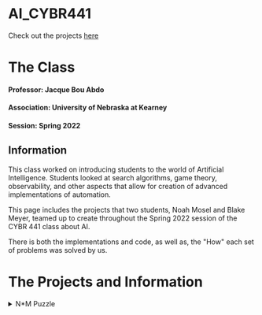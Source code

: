 # AI_CYBR441
Check out the projects [here](https://kingallice.github.io/AI_CYBR441/)

# The Class
#### Professor: Jacque Bou Abdo
#### Association: University of Nebraska at Kearney
#### Session: Spring 2022
## Information
This class worked on introducing students to the world of Artificial Intelligence. Students looked at search algorithms, game theory, observability, and other aspects that allow for creation of advanced implementations of automation.

This page includes the projects that two students, Noah Mosel and Blake Meyer, teamed up to create throughout the Spring 2022 session of the CYBR 441 class about AI.

There is both the implementations and code, as well as, the "How" each set of problems was solved by us.

# The Projects and Information
<details>
  <summary>N*M Puzzle</summary>
  <p>
    
## Concept
The N*M Puzzle is a puzzle that the goal is to get the tiles to a desired pattern. This may seem simple, but the order of the tiles changes what is possible. This is because the tiles can only slide into the open space. So, looking at the open space, one can either go up, down, left, or right. Our version creates a puzzle that has a max size of 25x25, however, this is rare and size in practice stays much closer to the range 15.

## Solvability
The solvability of the puzzle can be determined by looking at parity. If one were to move the open space to the bottom corner, they can intiate a sequence of swaps. You start from the first place swapping the tile that should be in the selected place and the tile that are currently within that space. One would continue doing this until the puzzle is solved. After that you check the number of swaps that occurred, and if that number would happen to be odd, then the puzzle is able to  go to the desired goal state. Otherwise a piece would need to be swapped to allow for the player to achieve the desired goal.
    
## Algorithm
The algorithm to solve the puzzle works by first solving the lines, and its remaining corner, until only two lines remain. Then it solves those lines to simplify the puzzle down to a 2x3 puzzle. This is then solved using a brute force method.
    <details><summary>In Depth</summary>
### Row[0] -> Row[LastRow-2]
#### Line
The lines are solved by first moving the open space next to the desired piece to place in its correct position. From here we rotate so that the piece moves up and move nearby again. This occurs until the piece is located within the row below its correct row . Next, the piece is rotated so that it moves horizontally until the piece is placed in the correct column. From here a rotation occurs that places the piece in the correct location.
#### Remaining Line Corners
The remaining corners within each line are solved by first placing the open space below the second to last index in the row. Then a rotation occurs placing this tile in the corner. Next is to find the tile which is to go in the corner. We move the open space so that it is within the column to the left of the tile. We then move down until rows are matching. From here we move to the right of tile and implement {Down, Right, Right, Up, Left} until the tile reaches the far-most right column. From here we rotate so that the tile is within the row above the open space, and move the open space below this tile. Then we can implement {Left, Up, Up, Right, Down} until the tile is within the corner. Doing this places both of the tiles at the end of each row into the correct places, as the move is essentially a rotate of {Up, Right, Down, Left}. As this rotate is the final part of placing these tiles when tile[n-1] of the row is located above tile[n] of the row.

These methods are repeated until only two rows remain unsolved.
### Last Two Rows
#### Simplifying
Simplifying the last two rows requires solving the columns until 3 columns remain. This will leave one with a 2x3 puzzle which can then be solved.
      
The algorithm first looks to ensure that required tiles are not placed within the correct column. It will move the tiles away if required. This then solves these columns by looking at the tile that should sit within the top row of the furthest left remaining column. The open space will move to the right of this tile, and place itself in the same row. From here, the tile will either implement {Down, Left, Left, Up, Right} or {Up, Left, Left, Down, Right} if within the lowest row. This will occur until the tile is within the correct column. From here a rotation may occur to place the tile in the lowest row, if it sits in the top row. Next, the open space will seek out the bottom corner of the unsolved section, and move to the right of this tile. The tile will be rotated so that it is within the bottom row. From here this will implement {Up, Left, Left, Down, Right} until the tile is within the final column. The column should then be solved, as this is quite similar to solving the final piece in each line.
      
These methods are then repeated until the puzzle has been simplified down to a 2x3 puzzle.
#### 2x3 Puzzle
The 2x3 puzzle is the easiest part of the puzzle that is solvable though the use of brute force. So when this remains, the algorithm looks for all possible states, until it finds the state that solves the puzzle as a whole. The puzzle is solved down to here, so that brute force is a manageable solution to solving every puzzle. This cuts down much work required that may be neccessary for slightly larger versions of this puzzle.
    </details>
  </p>
</details>
